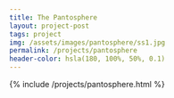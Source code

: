 ```yaml
---
title: The Pantosphere
layout: project-post
tags: project
img: /assets/images/pantosphere/ss1.jpg
permalink: /projects/pantosphere
header-color: hsla(180, 100%, 50%, 0.1)
---
```


{% include /projects/pantosphere.html %}